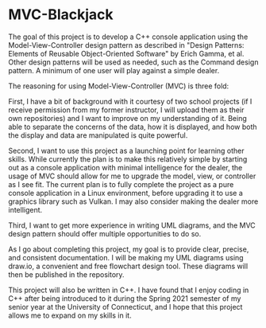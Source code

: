 # MVC-Blackjack
The goal of this project is to develop a C++ console application using the Model-View-Controller design pattern as described in "Design Patterns: Elements of Reusable Object-Oriented Software" by Erich Gamma, et al. Other design patterns will be used as needed, such as the Command design pattern. A minimum of one user will play against a simple dealer.

The reasoning for using Model-View-Controller (MVC) is three fold: 

First, I have a bit of background with it courtesy of two school projects (if I receive permission from my former instructor, I will upload them as their own repositories) and I want to improve on my understanding of it. Being able to separate the concerns of the data, how it is displayed, and how both the display and data are manipulated is quite powerful.
  
Second, I want to use this project as a launching point for learning other skills. While currently the plan is to make this relatively simple by starting out as a console application with minimal intelligence for the dealer, the usage of MVC should allow for me to upgrade the model, view, or controller as I see fit. The current plan is to fully complete the project as a pure console application in a Linux environment, before upgrading it to use a graphics library such as Vulkan. I may also consider making the dealer more intelligent.

Third, I want to get more experience in writing UML diagrams, and the MVC design pattern should offer multiple opportunities to do so.


As I go about completing this project, my goal is to provide clear, precise, and consistent documentation. I will be making my UML diagrams using draw.io, a convenient and free flowchart design tool. These diagrams will then be published in the repository. 

This project will also be written in C++. I have found that I enjoy coding in C++ after being introduced to it during the Spring 2021 semester of my senior year at the University of Connecticut, and I hope that this project allows me to expand on my skills in it.

